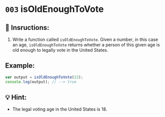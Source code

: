 # `003` isOldEnoughToVote

## 📝 Insructions:

1. Write a function called `isOldEnoughToVote`. Given a number, in this case an age, `isOldEnoughToVote` returns whether a person of this given age is old enough to legally vote in the United States.

## Example:

```Javascript
var output = isOldEnoughToVote(22);
console.log(output); // --> true
```

## 💡 Hint:

+ The legal voting age in the United States is 18.